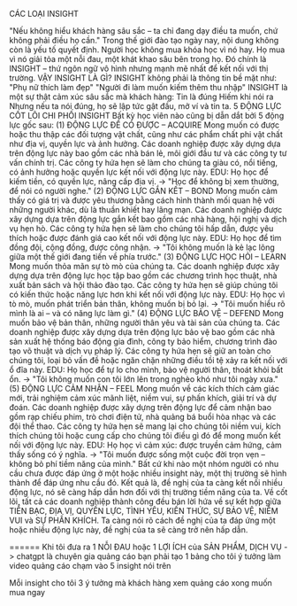 
CÁC LOẠI INSIGHT

"Nếu không hiểu khách hàng sâu sắc – ta chỉ đang dạy điều ta muốn, chứ không phải điều họ cần."
Trong thế giới đào tạo ngày nay, nội dung không còn là yếu tố quyết định.
Người học không mua khóa học vì nó hay.
Họ mua vì nó giải tỏa một nỗi đau, một khát khao sâu bên trong họ.
Đó chính là INSIGHT – thứ ngôn ngữ vô hình nhưng mạnh mẽ nhất để kết nối với thị trường.
VẬY INSIGHT LÀ GÌ?
INSIGHT không phải là thông tin bề mặt như:
"Phụ nữ thích làm đẹp"
"Người đi làm muốn kiếm thêm thu nhập"
INSIGHT là một sự thật cảm xúc sâu sắc mà khách hàng:
Tin là đúng
Hiếm khi nói ra
Nhưng nếu ta nói đúng, họ sẽ lập tức gật đầu, mở ví và tin ta.
5 ĐỘNG LỰC CỐT LÕI CHI PHỐI INSIGHT
Bất kỳ học viên nào cũng bị dẫn dắt bởi 5 động lực gốc sau:
(1) ĐỘNG LỰC ĐỂ CÓ ĐƯỢC – ACQUIRE
Mong muốn có được hoặc thu thập các đối tượng vật chất, cũng như các phẩm chất phi vật chất như địa vị, quyền lực và ảnh hưởng. Các doanh nghiệp được xây dựng dựa trên động lực này bao gồm các nhà bán lẻ, môi giới đầu tư và các công ty tư vấn chính trị.
Các công ty hứa hẹn sẽ làm cho chúng ta giàu có, nổi tiếng, có ảnh hưởng hoặc quyền lực kết nối với động lực này.
EDU: Họ học để kiếm tiền, có quyền lực, nâng cấp địa vị.
→ "Học để không bị xem thường, để nói có người nghe."
(2) ĐỘNG LỰC GẮN KẾT – BOND
Mong muốn cảm thấy có giá trị và được yêu thương bằng cách hình thành mối quan hệ với những người khác, dù là thuần khiết hay lãng mạn. Các doanh nghiệp được xây dựng dựa trên động lực gắn kết bao gồm các nhà hàng, hội nghị và dịch vụ hẹn hò.
Các công ty hứa hẹn sẽ làm cho chúng tôi hấp dẫn, được yêu thích hoặc được đánh giá cao kết nối với động lực này.
EDU: Họ học để tìm đồng đội, cộng đồng, được công nhận.
→ "Tôi không muốn là kẻ lạc lõng giữa một thế giới đang tiến về phía trước."
(3) ĐỘNG LỰC HỌC HỎI – LEARN
Mong muốn thỏa mãn sự tò mò của chúng ta. Các doanh nghiệp được xây dựng dựa trên động lực học tập bao gồm các chương trình học thuật, nhà xuất bản sách và hội thảo đào tạo.
Các công ty hứa hẹn sẽ giúp chúng tôi có kiến thức hoặc năng lực hơn khi kết nối với động lực này.
EDU: Họ học vì tò mò, muốn phát triển bản thân, không muốn bị bỏ lại.
→ "Tôi muốn hiểu rõ mình là ai – và có năng lực làm gì."
(4) ĐỘNG LỰC BẢO VỆ – DEFEND
Mong muốn bảo vệ bản thân, những người thân yêu và tài sản của chúng ta. Các doanh nghiệp được xây dựng dựa trên động lực bảo vệ bao gồm các nhà sản xuất hệ thống báo động gia đình, công ty bảo hiểm, chương trình đào tạo võ thuật và dịch vụ pháp lý.
Các công ty hứa hẹn sẽ giữ an toàn cho chúng tôi, loại bỏ vấn đề hoặc ngăn chặn những điều tồi tệ xảy ra kết nối với ổ đĩa này.
EDU: Họ học để tự lo cho mình, bảo vệ người thân, thoát khỏi bất ổn.
→ "Tôi không muốn con tôi lớn lên trong nghèo khó như tôi ngày xưa."
(5) ĐỘNG LỰC CẢM NHẬN – FEEL
Mong muốn về các kích thích cảm giác mới, trải nghiệm cảm xúc mãnh liệt, niềm vui, sự phấn khích, giải trí và dự đoán. Các doanh nghiệp được xây dựng trên động lực để cảm nhận bao gồm rạp chiếu phim, trò chơi điện tử, nhà quảng bá buổi hòa nhạc và các đội thể thao.
Các công ty hứa hẹn sẽ mang lại cho chúng tôi niềm vui, kích thích chúng tôi hoặc cung cấp cho chúng tôi điều gì đó để mong muốn kết nối với động lực này.
EDU: Họ học vì cảm xúc: được truyền cảm hứng, cảm thấy sống có ý nghĩa.
→ "Tôi muốn được sống một cuộc đời trọn vẹn – không bỏ phí tiềm năng của mình."
Bất cứ khi nào một nhóm người có nhu cầu chưa được đáp ứng ở một hoặc nhiều insight này, một thị trường sẽ hình thành để đáp ứng nhu cầu đó. Kết quả là, đề nghị của ta càng kết nối nhiều động lực, nó sẽ càng hấp dẫn hơn đối với thị trường tiềm năng của ta.
Về cốt lõi, tất cả các doanh nghiệp thành công đều bán lời hứa về sự kết hợp giữa TIỀN BẠC, ĐỊA VỊ, QUYỀN LỰC, TÌNH YÊU, KIẾN THỨC, SỰ BẢO VỆ, NIỀM VUI và SỰ PHẤN KHÍCH.
Ta càng nói rõ cách đề nghị của ta đáp ứng một hoặc nhiều động lực này, đề nghị của ta sẽ càng trở nên hấp dẫn.


======
Khi tôi đưa ra 1 NỖI ĐAU hoặc 1 LỢI ÍCH của SẢN PHẨM, DỊCH VỤ -> chatgpt là chuyên gia quảng cáo bạn phải tạo 1 bảng cho tôi ý tưởng làm video quảng cáo chạm vào 5 insight nói trên

Mỗi insight cho tôi 3 ý tưởng mà khách hàng xem quảng cáo xong muốn mua ngay